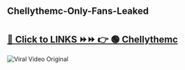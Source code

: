 
 ## Chellythemc-Only-Fans-Leaked

# <h2><a href="https://clipsfans.com/Chellythemc&ref=git">🔗 Click to LINKS ⏩⏩ 👉 🟢 Chellythemc </a></h2>

<a href="https://clipsfans.com/Chellythemc&ref=git" rel="nofollow" data-target="animated-image.originalLink"><img src="https://i.ibb.co.com/xMMVF88/686577567.gif" alt="Viral Video Original" style="max-width: 100%; display: inline-block;" data-target="animated-image.originalImage"></a>
